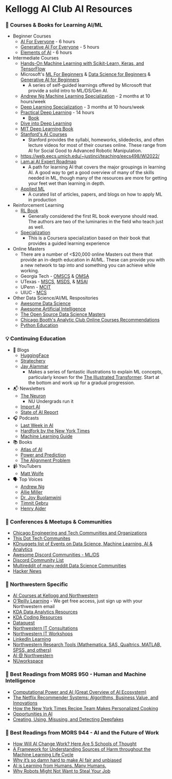 # Kellogg AI Club AI Resources

### 🍎 Courses & Books for Learning AI/ML
  - Beginner Courses
    - [AI For Everyone](https://www.deeplearning.ai/courses/ai-for-everyone/) - 6 hours
    - [Generative AI For Everyone](https://www.deeplearning.ai/courses/generative-ai-for-everyone/) - 5 hours
    - [Elements of AI](https://www.elementsofai.com/) - 6 hours
  - Intermediate Courses
    - [Hands-On Machine Learning with Scikit-Learn, Keras, and TensorFlow](https://www.oreilly.com/library/view/hands-on-machine-learning/9781492032632/)
    - Microsoft's [ML For Beginners](https://github.com/microsoft/ML-For-Beginners) & [Data Science for Beginners](https://github.com/microsoft/Data-Science-For-Beginners) & [Generative AI for Beginners](https://github.com/microsoft/generative-ai-for-beginners/)
      - A series of self-guided learnings offered by Microsoft that provide a solid intro to ML/DS/Gen AI.
    - [Andrew Ng Machine Learning Specialization](https://www.deeplearning.ai/courses/machine-learning-specialization/) - 2 months at 10 hours/week
    - [Deep Learning Specialization](https://www.deeplearning.ai/courses/deep-learning-specialization/) - 3 months at 10 hours/week
    - [Practical Deep Learning](https://course.fast.ai/) - 14 hours
      - [Book](https://www.oreilly.com/library/view/deep-learning-for/9781492045519/)
    - [Dive into Deep Learning](https://d2l.ai/)
    - [MIT Deep Learning Book](https://github.com/janishar/mit-deep-learning-book-pdf)
    - [Stanford's AI Courses](https://ai.stanford.edu/courses/)
      - Stanford provides the syllabi, homeworks, slidedecks, and often lecture videos for most of their courses online. These range from AI for Social Good to Advanced Robotic Manipulation.
    - https://web.eecs.umich.edu/~justincj/teaching/eecs498/WI2022/
    - [i.am.ai AI Expert Roadmap](https://i.am.ai/roadmap)
      - A path for learning AI that covers the major groupings in learning AI. A good way to get a good overview of many of the skills needed in ML, though many of the resources are more for getting your feet wet than learning in depth.
    - [Applied ML](https://github.com/eugeneyan/applied-ml)
      - A curated list of articles, papers, and blogs on how to apply ML in production
  - Reinforcement Learning
    - [RL Book](https://incompleteideas.net/book/the-book-2nd.html)
      - Generally considered the first RL book everyone should read. The authors are two of the luminaries in the field who teach just as well.
    - [Specialization](https://www.coursera.org/specializations/reinforcement-learning)
      - This is a Coursera specialization based on their book that provides a guided learning experience
  - Online Masters
    - There are a number of <$20,000 online Masters out there that provide an in-depth education in AI/ML. These can provide you with a new network to tap into and something you can achieve while working.
    - Georgia Tech - [OMSCS](https://omscs.gatech.edu/) & [OMSA](https://pe.gatech.edu/degrees/analytics)
    - UTexas - [MSCS](https://cdso.utexas.edu/mscs), [MSDS](https://cdso.utexas.edu/msds), & [MSAI](https://cdso.utexas.edu/msai)
    - UPenn - [MCIT](https://online.seas.upenn.edu/degrees/mcit-online/)
    - UIUC - [MCS](https://www.coursera.org/degrees/master-of-computer-science-illinois)
  - Other Data Science/AI/ML Respositories
    - [Awesome Data Science](https://github.com/academic/awesome-datascience)
    - [Awesome Artificial Intelligence](https://github.com/owainlewis/awesome-artificial-intelligence)
    - [The Open Source Data Science Masters](http://datasciencemasters.org/)
    - [Chicago Booth's Analytic Club Online Courses Recommendations](https://github.com/ChicagoBoothAnalytics/site/wiki/Online-Courses)
    - [Python Education](https://github.com/charlax/python-education)

### 💡 Continuing Education
- 📝 Blogs
  - [HuggingFace](https://huggingface.co/blog)
  - [Stratechery](https://stratechery.com/)
  - [Jay Alammar](https://jalammar.github.io/)
    - Makes a series of fantastic illustrations to explain ML concepts, particularly known for the [The Illustrated Transformer](https://jalammar.github.io/illustrated-transformer/). Start at the bottom and work up for a gradual progression.
- 📬 Newsletters
  - [The Neuron](https://www.theneurondaily.com/)
    - NU Undergrads run it
  - [Import AI](https://importai.substack.com/)
  - [State of AI Report](https://stateofai.substack.com/)
- 🎧 Podcasts
  - [Last Week in AI](https://lastweekin.ai/)
  - [Hardfork by the New York Times](https://podcasts.apple.com/us/podcast/hard-fork/id1528594034)
  - [Machine Learning Guide](https://podcasts.apple.com/us/podcast/machine-learning-guide/id1204521130)
- 📚 Books
    - [Atlas of AI](https://www.amazon.com/Atlas-AI-Kate-Crawford/dp/0300209576)
    - [Power and Prediction](https://www.amazon.com/Power-Prediction-Disruptive-Artificial-Intelligence/dp/1647824192)
    - [The Alignment Problem](https://www.amazon.com/Alignment-Problem-Machine-Learning-Values/dp/0393635821)
- 📹 YouTubers
  - [Matt Wolfe](https://www.youtube.com/@mreflow)
- 🗣️ Top Voices
  - [Andrew Ng](https://www.linkedin.com/in/andrewyng/)
  - [Allie Miller](https://www.linkedin.com/in/alliekmiller/)
  - [Dr. Joy Buolamwini](https://www.linkedin.com/in/buolamwini/)
  - [Timnit Gebru](https://www.linkedin.com/in/timnit-gebru-7b3b407/)
  - [Henry Ajder](https://www.linkedin.com/in/henryajder/)

### 🤝 Conferences & Meetups & Communities
 - [Chicago Engineering and Tech Communities and Organizations](https://github.com/driscoll42/chicago-engineering-and-tech-communities)
 - [This Dot Tech Communites](https://github.com/thisdot/tech-community-slacks)
 - [KDnuggets list of Events on Data Science, Machine Learning, AI & Analytics](https://www.kdnuggets.com/meetings/index.html)
 - [Awesome Discord Communities - ML/DS](https://github.com/mhxion/awesome-discord-communities?tab=readme-ov-file#machine-learning)
 - [Discord Community List](https://www.makeuseof.com/top-discord-servers-data-scientists/)
 - [Multireddit of many reddit Data Science Communities](https://old.reddit.com/r/AIAssisted+ArtificialInteligence+AskStatistics+Bard+BigDataJobs+BusinessIntelligence+ChatGPT+ChatGPTCoding+ChatGPTPro+ChatGPTPromptGenius+ChatGPT_Gemini+DataScienceJobs+Database+DatabaseHelp+DeepLearningPapers+GPT3+GoogleColab+GoogleDataStudio+GoogleOptimize+LanguageTechnology+MLQuestions+MLjobs+MachineLearning+MediaSynthesis+OpenAI+SEO+SQL+StableDiffusion+agi+aiArt+aipromptprogramming+analytics+analyzit+artificial+bigdata+bioinformatics+chatgpt_promptDesign+computervision+dalle2+dataengineering+dataisbeautiful+datalake+datascience+datasets+deeplearning+excel+genetic_algorithms+kaggle+learnaitogether+learndatascience+learnmachinelearning+machinelearningnews+marketing+midjourney+mlclass+mlops+mlpapers+mlscaling+neuralnetworks+opencv+opendata+opendirectories+pystats+pytorch+recommendersystems+reinforcementlearning+rstats+scikit_learn+sdforall+semanticweb+singularity+statistics+tableau+tensorflow/)
 - [Hacker News](https://news.ycombinator.com/news)

### 💜 Northwestern Specific
 - [AI Courses at Kellogg and Northwestern](https://nuwildcat.sharepoint.com/:x:/r/sites/KSM-K_AI_L/_layouts/15/Doc.aspx?sourcedoc=%7B3F48A845-3373-4DEF-9DFB-4781C2CBD607%7D&file=Analytics+and+AI+classes+-+2023+school+year.xlsx&action=default&mobileredirect=true)
 - [O'Reilly Learning](https://learning.oreilly.com/) - We get free access, just sign up with your Northwestern email
 - [KDA Data Analytics Resources](https://kelloggkda.github.io/KelloggKDA/resources.html)
 - [KDA Coding Resources](https://docs.google.com/document/d/1aiXqypz4PEqWs9pvfAYodj6lO29_6sQwJZtEdX-whaI/edit)
 - [Dataquest](https://www.it.northwestern.edu/departments/it-services-support/research/data-science/dataquest-online-courses.html)
 - [Northwestern IT Consultations](https://www.it.northwestern.edu/departments/it-services-support/research/data-science/project-support.html)
 - [Northwestern IT Workshops](https://www.it.northwestern.edu/departments/it-services-support/research/research-events.html)
 - [LinkedIn Learning](https://hr.northwestern.edu/talent-development/development/online-learning/lynda.com.html)
 - [Northwestern Research Tools (Mathematica, SAS, Qualtrics, MATLAB, SPSS, and others)](https://services.northwestern.edu/TDClient/30/Portal/Requests/ServiceCatalog?CategoryID=83)
 - [AI @ Northwestern](https://ai.northwestern.edu/index.html)
 - [NUworkspace](https://services.northwestern.edu/TDClient/30/Portal/Requests/ServiceDet?ID=97)

### 🎒 Best Readings from MORS 950 - Human and Machine Intelligence
 - [Computational Power and AI (Great Overview of AI Ecosystem)](https://ainowinstitute.org/publication/policy/compute-and-ai)
 - [The Netflix Recommender Systems: Algorithms, Business Value, and Innovations](https://netflixtechblog.com/learning-a-personalized-homepage-aa8ec670359a#1c3e)
 - [How the New York Times Recipe Team Makes Personalized Cooking](https://medium.com/@timesopen/how-the-new-york-times-cooking-team-makes-personalized-recipe-recommendations-669c26aa4825)
 - [Opportunities in AI](https://www.youtube.com/watch?si=hTTbCdYREl6CE-Oq&v=5p248yoa3oE&feature=youtu.be)
 - [Creating, Using, Misusing, and Detecting Deepfakes](https://www.tsjournal.org/index.php/jots/article/view/56/36)

### 🎒 Best Readings from MORS 944 - AI and the Future of Work
 - [How Will AI Change Work? Here Are 5 Schools of Thought](https://hbr.org/2018/01/how-will-ai-change-work-here-are-5-schools-of-thought)
 - [A Framework for Understanding Sources of Harm throughout the Machine Learning Life Cycle](https://dl.acm.org/doi/fullHtml/10.1145/3465416.3483305)
 - [Why it’s so damn hard to make AI fair and unbiased](https://www.vox.com/future-perfect/22916602/ai-bias-fairness-tradeoffs-artificial-intelligence)
 - [AI is Learning from Humans. Many Humans.](https://www.nytimes.com/2019/08/16/technology/ai-humans.html)
 - [Why Robots Might Not Want to Steal Your Job](https://journals.sagepub.com/doi/10.1177/0170840618765568)
  
